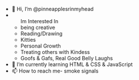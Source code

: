 - 👋 Hi, I’m @pinneapplesrinmyhead
- <ul>Im Interested In
  <li> being creative </li>
  <li>Reading/Drawing</li>
  <li> Kitties</li>
  <li> Personal Growth </li>
  <li>Treating others with Kindess</li>
  <li> Goofs & Gafs, Real Good Belly Laughs</li>
  </ul>
- 🌱 I’m currently learning  HTML & CSS & JavaScript
- 📫 How to reach me- smoke signals 

<!---
pinneapplesrinmyhead/pinneapplesrinmyhead is a ✨ special ✨ repository because its `README.md` (this file) appears on your GitHub profile.
You can click the Preview link to take a look at your changes.
--->
